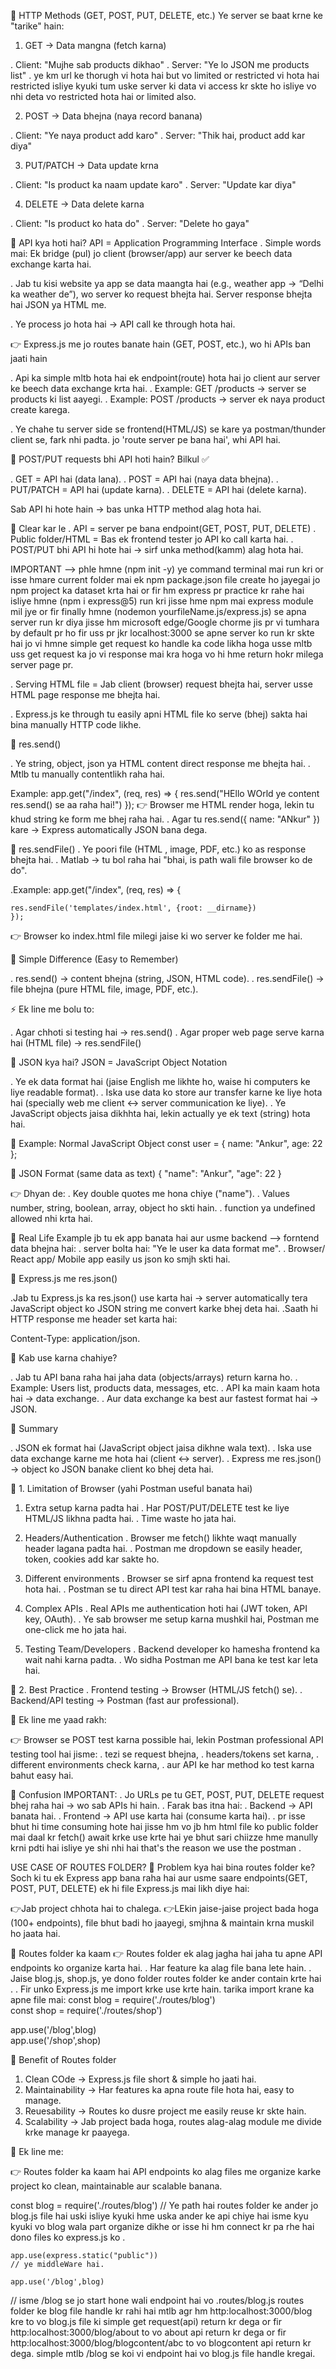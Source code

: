 
🔹 HTTP Methods (GET, POST, PUT, DELETE, etc.)
Ye server se baat krne ke "tarike" hain:

1. GET → Data mangna (fetch karna)

. Client: "Mujhe sab products dikhao"
. Server: "Ye lo JSON me products list"
. ye km url ke thorugh vi hota hai but vo limited or 
  restricted vi hota hai restricted isliye kyuki tum 
  uske server ki data vi access kr skte ho isliye vo 
  nhi deta vo restricted hota hai or limited also.

2. POST → Data bhejna (naya record banana)

. Client: "Ye naya product add karo"
. Server: "Thik hai, product add kar diya"

3. PUT/PATCH  → Data update krna

. Client: "Is product ka naam update karo"
. Server: "Update kar diya"

4. DELETE → Data delete karna

. Client: "Is product ko hata do"
. Server: "Delete ho gaya"

🔹 API kya hoti hai?
API = Application Programming Interface
. Simple words mai: Ek bridge (pul) jo client     (browser/app) aur server ke beech data exchange karta hai.

. Jab tu kisi website ya app se data maangta hai (e.g., weather app → “Delhi ka weather de”), wo server ko request bhejta hai. Server response bhejta hai JSON ya HTML me.

. Ye process jo hota hai → API call ke through hota hai.

👉 Express.js me jo routes banate hain (GET, POST, etc.), wo hi APIs ban jaati hain

. Api ka simple mltb hota hai ek endpoint(route) hota hai jo client aur server ke beech data exchange 
krta hai.
. Example: GET /products → server se products ki list aayegi.
. Example: POST /products → server ek naya product create karega.

. Ye chahe tu server side se frontend(HTML/JS) se kare ya postman/thunder client se, fark nhi padta.
jo 'route server pe bana hai', whi API hai.

🔹 POST/PUT requests bhi API hoti hain?
Bilkul ✅

. GET = API hai (data lana).
. POST = API hai (naya data bhejna).
. PUT/PATCH = API hai (update karna).
. DELETE = API hai (delete karna).

Sab API hi hote hain → bas unka HTTP method alag hota hai.

🔑 Clear kar le
. API = server pe bana endpoint(GET, POST, PUT, DELETE)
. Public folder/HTML = Bas ek frontend tester jo API ko call karta hai.
. POST/PUT bhi API hi hote hai → sirf unka method(kamm) alag hota hai.



IMPORTANT --> 
phle hmne (npm init -y) ye command terminal mai run kri or isse hmare current folder mai ek npm package.json file create ho jayegai jo npm project ka dataset krta hai or fir hm express pr practice kr rahe hai isliye hmne (npm i express@5) run kri jisse hme npm mai express module mil jye or fir finally hmne (nodemon yourfileName.js/express.js) se apna server run kr diya jisse hm microsoft edge/Google chorme 
jis pr vi tumhara by default pr ho fir uss pr jkr localhost:3000 se apne server ko run kr skte hai jo vi hmne simple get request ko handle ka code likha hoga usse mltb uss get request ka jo vi response 
mai kra hoga vo hi hme return hokr milega server page pr.



. Serving HTML file = Jab client (browser) request bhejta hai, server usse HTML page response me bhejta hai.

. Express.js ke through tu easily apni HTML file ko serve (bhej) sakta hai bina manually HTTP code likhe.






🔹 res.send()

. Ye string, object, json ya HTML content direct response me bhejta hai.
. Mtlb tu manually contentlikh raha hai.

Example:
app.get("/index", (req, res) => {
    res.send("HEllo WOrld ye content res.send() se aa raha hai!")
    });
👉 Browser me HTML render hoga, lekin tu khud string 
    ke form me bhej raha hai.
. Agar tu res.send({ name: "ANkur" }) kare →        Express automatically JSON bana dega.

🔹 res.sendFile()
. Ye poori file (HTML , image, PDF, etc.) ko as 
   response bhejta hai.
. Matlab → tu bol raha hai "bhai, is path wali file browser ko de do".

.Example:
app.get("/index", (req, res) => {
    
    res.sendFile('templates/index.html', {root: __dirname})
    });
👉 Browser ko index.html file milegi jaise ki wo server ke folder me hai.

🔑 Simple Difference (Easy to Remember)

. res.send() → content bhejna (string, JSON, HTML code).
. res.sendFile() → file bhejna (pure HTML file, image, PDF, etc.).

⚡ Ek line me bolu to:

. Agar chhoti si testing hai → res.send()
. Agar proper web page serve karna hai (HTML file) → res.sendFile()





🔹 JSON kya hai?
JSON = JavaScript Object Notation

. Ye ek data format hai (jaise English me likhte ho, waise hi computers ke liye readable format).
. Iska use data ko store aur transfer karne ke liye hota hai (specially web me client ↔ server communication ke liye).
. Ye JavaScript objects jaisa dikhhta hai, lekin actually ye ek text (string) hota hai.

🔹 Example: Normal JavaScript Object
const user = { name: "Ankur", age: 22 };

🔹 JSON Format (same data as text)
{
  "name": "Ankur",
  "age": 22
}

👉 Dhyan de: 
. Key double quotes me hona chiye ("name").
. Values number, string, boolean, array, object ho skti hain.
. function ya undefined allowed nhi krta hai.

🔹 Real Life Example
jb tu ek app banata hai aur usme backend --> forntend data bhejna hai:
. server bolta hai: "Ye le user ka data format me".
. Browser/ React app/ Mobile app easily us json ko smjh skti hai.

🔹 Express.js me res.json()

.Jab tu Express.js ka res.json() use karta hai → server automatically tera JavaScript object ko JSON string me convert karke bhej deta hai.
.Saath hi HTTP response me header set karta hai:

Content-Type: application/json.


🔹 Kab use karna chahiye?

. Jab tu API bana raha hai jaha data (objects/arrays) return karna ho.
. Example: Users list, products data, messages, etc.
. API ka main kaam hota hai → data exchange.
. Aur data exchange ka best aur fastest format hai → JSON.

🔑 Summary

. JSON ek format hai (JavaScript object jaisa dikhne wala text).
. Iska use data exchange karne me hota hai (client ↔ server).
. Express me res.json() → object ko JSON banake client ko bhej deta hai.








🔹 1. Limitation of Browser (yahi Postman useful banata hai)

1. Extra setup karna padta hai
  . Har POST/PUT/DELETE test ke liye HTML/JS likhna padta hai.
  . Time waste ho jata hai.

2. Headers/Authentication
   . Browser me fetch() likhte waqt manually header lagana padta hai.
   . Postman me dropdown se easily header, token, cookies add kar sakte  ho.

3. Different environments
   . Browser se sirf apna frontend ka request test hota hai.
   . Postman se tu direct API test kar raha hai bina HTML banaye.

4. Complex APIs
   . Real APIs me authentication hoti hai (JWT token, API key, OAuth).
   . Ye sab browser me setup karna mushkil hai, Postman me one-click me ho jata hai.

5. Testing Team/Developers
   . Backend developer ko hamesha frontend ka wait nahi karna padta.
   . Wo sidha Postman me API bana ke test kar leta hai.

🔹 2. Best Practice
   . Frontend testing → Browser (HTML/JS fetch() se).
   . Backend/API testing → Postman (fast aur professional).

🔑 Ek line me yaad rakh:

👉 Browser se POST test karna possible hai, lekin Postman professional API testing tool hai jisme:
   . tezi se request bhejna,
   . headers/tokens set karna,
   . different environments check karna,
   . aur API ke har method ko test karna bahut easy hai.


   🔹 Confusion IMPORTANT:
. Jo URLs pe tu GET, POST, PUT, DELETE request bhej raha hai → wo sab APIs hi hain.
. Farak bas itna hai:
   . Backend → API banata hai.
   . Frontend → API use karta hai (consume karta hai).
   . pr isse bhut hi time consuming hote hai jisse hm vo jb hm html file
     ko public folder mai daal kr fetch() await krke use krte hai ye bhut
     sari chiizze hme manully krni pdti hai isliye ye shi nhi hai that's the reason we use the postman .








USE CASE OF ROUTES FOLDER?
🔹 Problem kya hai bina routes folder ke?
Soch ki tu ek Express app bana raha hai aur usme saare endpoints(GET, POST, PUT, DELETE) ek hi file Express.js mai likh diye hai:

👉Jab project chhota hai to chalega.
👉LEkin jaise-jaise project bada hoga (100+ endpoints), file bhut
 badi ho jaayegi, smjhna & maintain krna muskil ho jaata hai.

🔹 Routes folder ka kaam
👉 Routes folder ek alag jagha hai jaha tu apne API endpoints ko
  organize karta hai.
  . Har feature ka alag file bana lete hain.
  . Jaise blog.js, shop.js, ye dono folder routes folder
    ke ander contain krte hai .
  . Fir unko Express.js me import krke use krte hain.
  tarika import krane ka apne file mai:
  const blog = require('./routes/blog')  
  const shop = require('./routes/shop')
   
   app.use('/blog',blog)  
   app.use('/shop',shop) 

   🔹 Benefit of Routes folder
   1. Clean COde → Express.js file short & simple ho jaati hai.
   2. Maintainability → Har features ka apna route file hota hai, 
      easy to manage.
   3. Reuesability → Routes ko dusre project me easily reuse kr 
      skte hain.
   4. Scalability → Jab project bada hoga, routes alag-alag module
      me divide krke manage kr paayega.


   🔑 Ek line me:

👉 Routes folder ka kaam hai API endpoints ko alag files me organize karke project ko clean, maintainable aur scalable banana.
  


  const blog = require('./routes/blog')
    // Ye path hai routes folder ke ander jo blog.js file hai uski isliye kyuki hme uska ander ke api chiye hai isme kyu kyuki vo blog wala part organize dikhe or isse hi hm connect kr pa rhe hai dono files ko express.js ko .

    app.use(express.static("public"))  
    // ye middleWare hai.

    app.use('/blog',blog)  
   // isme /blog se jo start hone wali endpoint hai vo .routes/blog.js routes folder ke blog file handle kr rahi hai mtlb agr hm http:localhost:3000/blog kre to vo blog.js file ki simple get request(api) return kr dega or fir http:localhost:3000/blog/about to vo about api return kr dega or fir http:localhost:3000/blog/blogcontent/abc to vo blogcontent api return kr dega. simple mtlb /blog se koi vi endpoint hai vo blog.js file handle kregai.


